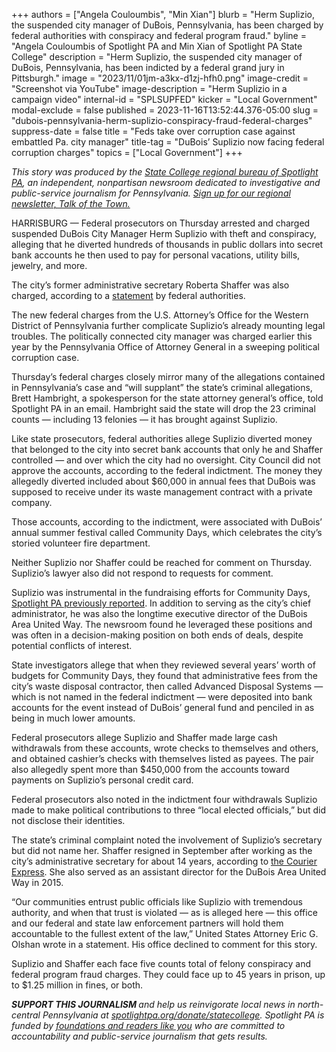 +++
authors = ["Angela Couloumbis", "Min Xian"]
blurb = "Herm Suplizio, the suspended city manager of DuBois, Pennsylvania, has been charged by federal authorities with conspiracy and federal program fraud."
byline = "Angela Couloumbis of Spotlight PA and Min Xian of Spotlight PA State College"
description = "Herm Suplizio, the suspended city manager of DuBois, Pennsylvania, has been indicted by a federal grand jury in Pittsburgh."
image = "2023/11/01jm-a3kx-d1zj-hfh0.png"
image-credit = "Screenshot via YouTube"
image-description = "Herm Suplizio in a campaign video"
internal-id = "SPLSUPFED"
kicker = "Local Government"
modal-exclude = false
published = 2023-11-16T13:52:44.376-05:00
slug = "dubois-pennsylvania-herm-suplizio-conspiracy-fraud-federal-charges"
suppress-date = false
title = "Feds take over corruption case against embattled Pa. city manager"
title-tag = "DuBois’ Suplizio now facing federal corruption charges"
topics = ["Local Government"]
+++

<em>This story was produced by the </em><a href="https://www.spotlightpa.org/statecollege"><em>State College regional bureau of Spotlight PA</em></a><em>, an independent, nonpartisan newsroom dedicated to investigative and public-service journalism for Pennsylvania. </em><a href="https://www.spotlightpa.org/newsletters/talkofthetown"><em>Sign up for our regional newsletter, Talk of the Town.</em></a>

HARRISBURG — Federal prosecutors on Thursday arrested and charged suspended DuBois City Manager Herm Suplizio with theft and conspiracy, alleging that he diverted hundreds of thousands in public dollars into secret bank accounts he then used to pay for personal vacations, utility bills, jewelry, and more.

The city’s former administrative secretary Roberta Shaffer was also charged, according to a <a href="https://www.justice.gov/usao-wdpa/pr/dubois-city-manager-and-employee-charged-stealing-hundreds-thousands-dollars-city">statement</a> by federal authorities.

The new federal charges from the U.S. Attorney’s Office for the Western District of Pennsylvania further complicate Suplizio’s already mounting legal troubles. The politically connected city manager was charged earlier this year by the Pennsylvania Office of Attorney General in a sweeping political corruption case.

Thursday’s federal charges closely mirror many of the allegations contained in Pennsylvania’s case and “will supplant” the state’s criminal allegations, Brett Hambright, a spokesperson for the state attorney general’s office, told Spotlight PA in an email. Hambright said the state will drop the 23 criminal counts — including 13 felonies — it has brought against Suplizio.

Like state prosecutors, federal authorities allege Suplizio diverted money that belonged to the city into secret bank accounts that only he and Shaffer controlled — and over which the city had no oversight. City Council did not approve the accounts, according to the federal indictment. The money they allegedly diverted included about $60,000 in annual fees that DuBois was supposed to receive under its waste management contract with a private company.

Those accounts, according to the indictment, were associated with DuBois’ annual summer festival called Community Days, which celebrates the city’s storied volunteer fire department.

<script src="https://www.spotlightpa.org/embed.js" async></script><div data-spl-embed-version="1" data-spl-src="https://www.spotlightpa.org/embeds/newsletter/?cta=Sign%20up%20for%20our%20new%20regional%20newsletter%2C%20%3Cb%3ETalk%20of%20the%20Town%3C%2Fb%3E%2C%20and%20get%20all%20the%20news%20and%20notes%20from%20State%20College%20and%20north-central%20PA.&button=Sign%20Up%20Now&preselect=state_college&eyebrow=DON'T%20MISS%20A%20BEAT"></div>

Neither Suplizio nor Shaffer could be reached for comment on Thursday. Suplizio’s lawyer also did not respond to requests for comment.

Suplizio was instrumental in the fundraising efforts for Community Days, <a href="https://www.spotlightpa.org/statecollege/2023/11/dubois-pennsylvania-herm-suplizio-fraud-corruption-attorney-general/">Spotlight PA previously reported</a>. In addition to serving as the city’s chief administrator, he was also the longtime executive director of the DuBois Area United Way. The newsroom found he leveraged these positions and was often in a decision-making position on both ends of deals, despite potential conflicts of interest.

State investigators allege that when they reviewed several years’ worth of budgets for Community Days, they found that administrative fees from the city’s waste disposal contractor, then called Advanced Disposal Systems — which is not named in the federal indictment — were deposited into bank accounts for the event instead of DuBois’ general fund and penciled in as being in much lower amounts.

Federal prosecutors allege Suplizio and Shaffer made large cash withdrawals from these accounts, wrote checks to themselves and others, and obtained cashier’s checks with themselves listed as payees. The pair also allegedly spent more than $450,000 from the accounts toward payments on Suplizio’s personal credit card.

<script src="https://www.spotlightpa.org/embed.js" async></script><div data-spl-embed-version="1" data-spl-src="https://www.spotlightpa.org/embeds/donate/"></div>

Federal prosecutors also noted in the indictment four withdrawals Suplizio made to make political contributions to three “local elected officials,” but did not disclose their identities.

The state’s criminal complaint noted the involvement of Suplizio’s secretary but did not name her. Shaffer resigned in September after working as the city’s administrative secretary for about 14 years, according to <a href="https://www.thecourierexpress.com/news/dubois-city-council-accepts-resignation-of-longtime-administrative-secretary-bobbie-shaffer/article_2c04823c-51a7-11ee-a71b-979446389053.html">the Courier Express</a>. She also served as an assistant director for the DuBois Area United Way in 2015.

“Our communities entrust public officials like Suplizio with tremendous authority, and when that trust is violated — as is alleged here — this office and our federal and state law enforcement partners will hold them accountable to the fullest extent of the law,” United States Attorney Eric G. Olshan wrote in a statement. His office declined to comment for this story.

Suplizio and Shaffer each face five counts total of felony conspiracy and federal program fraud charges. They could face up to 45 years in prison, up to $1.25 million in fines, or both.

<strong><em>SUPPORT THIS JOURNALISM </em></strong><em>and help us reinvigorate local news in north-central Pennsylvania at </em><a href="http://spotlightpa.org/donate/statecollege"><em>spotlightpa.org/donate/statecollege</em></a><em>. Spotlight PA is funded by </em><a href="https://www.spotlightpa.org/support"><em>foundations and readers like you</em></a><em> who are committed to accountability and public-service journalism that gets results.</em>

